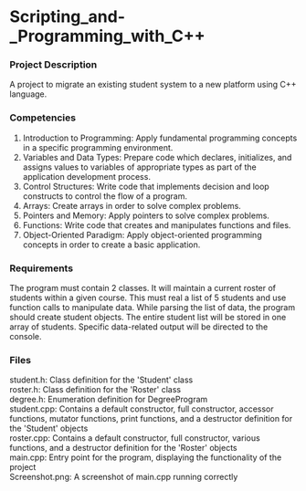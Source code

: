 # Scripting_and-_Programming_with_C++

### Project Description
A project to migrate an existing student system to a new platform using C++ language. 

### Competencies
1. Introduction to Programming: Apply fundamental programming concepts in a specific programming environment.
2. Variables and Data Types: Prepare code which declares, initializes, and assigns values to variables of appropriate types as part of the application development process.
3. Control Structures: Write code that implements decision and loop constructs to control the flow of a program.
4. Arrays: Create arrays in order to solve complex problems.
5. Pointers and Memory: Apply pointers to solve complex problems.
6. Functions: Write code that creates and manipulates functions and files.
7. Object-Oriented Paradigm: Apply object-oriented programming concepts in order to create a basic application.

### Requirements
The program must contain 2 classes. It will maintain a current roster of students within a given course. This must real a list of 5 students and use function calls to manipulate data. While parsing the list of data, the program should create student objects. The entire student list will be stored in one array of students. Specific data-related output will be directed to the console.

### Files
student.h: Class definition for the 'Student' class  
roster.h: Class definition for the 'Roster' class  
degree.h: Enumeration definition for DegreeProgram  
student.cpp: Contains a default constructor, full constructor, accessor functions, mutator functions, print functions, and a destructor definition for the 'Student' objects  
roster.cpp: Contains a default constructor, full constructor, various functions, and a destructor definition for the 'Roster' objects  
main.cpp: Entry point for the program, displaying the functionality of the project  
Screenshot.png: A screenshot of main.cpp running correctly  
